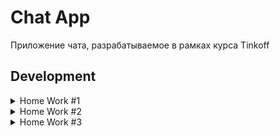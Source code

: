 # Chat App

Приложение чата, разрабатываемое в рамках курса Tinkoff

## Development

<details> 
  <summary>Home Work #1</summary>

   Добавил логер и залогировал события жизненных циклов приложения, сцен и вью контроллера  
  ![image](https://user-images.githubusercontent.com/29929897/134303300-2df47427-7d40-4832-8adc-4a362770ae6f.png)
</details>
<details> 
  <summary>Home Work #2</summary>

   Сверстал экран профиля пользователя с помощью SnapKit, организовал роутинг в приложении без сториборда
  <img src="https://i.imgur.com/NFspJe4.gif" height="500"/>
</details>
<details> 
  <summary>Home Work #3</summary>

   Сверстал экраны переписок и чата, сделал генератор моковых данных, для заполнения таблиц
  <img src="https://i.imgur.com/4cdA3Sb.gif" height="500"/>
</details>
